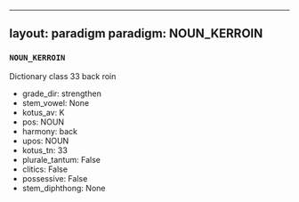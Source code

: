 
---
layout: paradigm
paradigm: NOUN_KERROIN
---
### ` NOUN_KERROIN `

Dictionary class 33 back roin
* grade_dir: strengthen
* stem_vowel: None
* kotus_av: K
* pos: NOUN
* harmony: back
* upos: NOUN
* kotus_tn: 33
* plurale_tantum: False
* clitics: False
* possessive: False
* stem_diphthong: None
